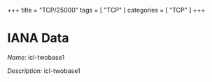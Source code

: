 +++
title = "TCP/25000"
tags = [ "TCP" ]
categories = [ "TCP" ]
+++

# IANA Data

_Name:_ icl-twobase1

_Description:_ icl-twobase1

